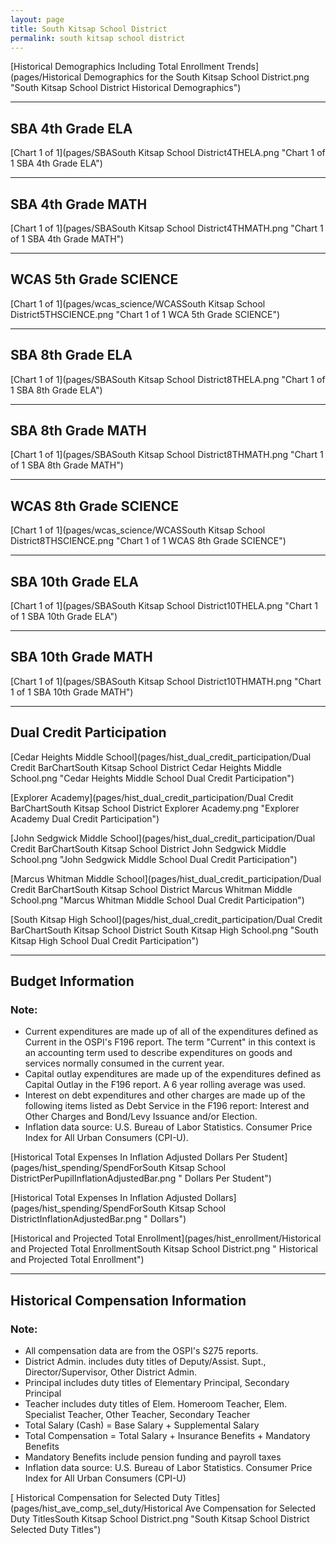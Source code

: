 ```yaml
---
layout: page
title: South Kitsap School District
permalink: south kitsap school district
---
```



[Historical Demographics Including Total Enrollment Trends](pages/Historical Demographics for the South Kitsap School District.png "South Kitsap School District Historical Demographics")

___

## SBA 4th Grade ELA

[Chart 1 of 1](pages/SBASouth Kitsap School District4THELA.png "Chart 1 of 1 SBA 4th Grade ELA")


___

## SBA 4th Grade MATH

[Chart 1 of 1](pages/SBASouth Kitsap School District4THMATH.png "Chart 1 of 1 SBA 4th Grade MATH")


___

## WCAS 5th Grade SCIENCE

[Chart 1 of 1](pages/wcas_science/WCASSouth Kitsap School District5THSCIENCE.png "Chart 1 of 1 WCA 5th Grade SCIENCE")


___

## SBA 8th Grade ELA

[Chart 1 of 1](pages/SBASouth Kitsap School District8THELA.png "Chart 1 of 1 SBA 8th Grade ELA")


___

## SBA 8th Grade MATH

[Chart 1 of 1](pages/SBASouth Kitsap School District8THMATH.png "Chart 1 of 1 SBA 8th Grade MATH")


___

## WCAS 8th Grade SCIENCE

[Chart 1 of 1](pages/wcas_science/WCASSouth Kitsap School District8THSCIENCE.png "Chart 1 of 1 WCAS 8th Grade SCIENCE")


___

## SBA 10th Grade ELA

[Chart 1 of 1](pages/SBASouth Kitsap School District10THELA.png "Chart 1 of 1 SBA 10th Grade ELA")


___

## SBA 10th Grade MATH

[Chart 1 of 1](pages/SBASouth Kitsap School District10THMATH.png "Chart 1 of 1 SBA 10th Grade MATH")


___

## Dual Credit Participation

[Cedar Heights Middle School](pages/hist_dual_credit_participation/Dual Credit BarChartSouth Kitsap School District Cedar Heights Middle School.png "Cedar Heights Middle School Dual Credit Participation")

[Explorer Academy](pages/hist_dual_credit_participation/Dual Credit BarChartSouth Kitsap School District Explorer Academy.png "Explorer Academy Dual Credit Participation")

[John Sedgwick Middle School](pages/hist_dual_credit_participation/Dual Credit BarChartSouth Kitsap School District John Sedgwick Middle School.png "John Sedgwick Middle School Dual Credit Participation")

[Marcus Whitman Middle School](pages/hist_dual_credit_participation/Dual Credit BarChartSouth Kitsap School District Marcus Whitman Middle School.png "Marcus Whitman Middle School Dual Credit Participation")

[South Kitsap High School](pages/hist_dual_credit_participation/Dual Credit BarChartSouth Kitsap School District South Kitsap High School.png "South Kitsap High School Dual Credit Participation")


___

## Budget Information
### Note:
- Current expenditures are made up of all of the expenditures defined as Current in the OSPI's F196 report. The term "Current" in this context is an accounting term used to describe expenditures on goods and services normally consumed in the current year.
- Capital outlay expenditures are made up of the expenditures defined as Capital Outlay in the F196 report. A 6 year rolling average was used.
- Interest on debt expenditures and other charges are made up of the following items listed as Debt Service in the F196 report: Interest and Other Charges and Bond/Levy Issuance and/or Election.
- Inflation data source: U.S. Bureau of Labor Statistics. Consumer Price Index for All Urban Consumers (CPI-U).

[Historical Total Expenses In Inflation Adjusted Dollars Per Student](pages/hist_spending/SpendForSouth Kitsap School DistrictPerPupilInflationAdjustedBar.png " Dollars Per Student")

[Historical Total Expenses In Inflation Adjusted Dollars](pages/hist_spending/SpendForSouth Kitsap School DistrictInflationAdjustedBar.png " Dollars")

[Historical and Projected Total Enrollment](pages/hist_enrollment/Historical and Projected Total EnrollmentSouth Kitsap School District.png " Historical and Projected Total Enrollment")


___

## Historical Compensation Information
### Note:
- All compensation data are from the OSPI's S275 reports.
- District Admin. includes duty titles of Deputy/Assist. Supt., Director/Supervisor, Other District Admin.
- Principal includes duty titles of Elementary Principal, Secondary Principal
- Teacher includes duty titles of Elem. Homeroom Teacher, Elem. Specialist Teacher, Other Teacher, Secondary Teacher
- Total Salary (Cash) = Base Salary + Supplemental Salary
- Total Compensation = Total Salary + Insurance Benefits + Mandatory Benefits
- Mandatory Benefits include pension funding and payroll taxes
- Inflation data source: U.S. Bureau of Labor Statistics. Consumer Price Index for All Urban Consumers (CPI-U)

[ Historical Compensation for Selected Duty Titles](pages/hist_ave_comp_sel_duty/Historical Ave Compensation for Selected Duty TitlesSouth Kitsap School District.png "South Kitsap School District Selected Duty Titles")

